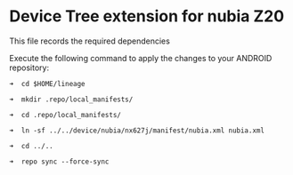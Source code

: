 
Device Tree extension for nubia Z20
===============

This file records the required dependencies

Execute the following command to apply the changes to your ANDROID repository:

```
➜  cd $HOME/lineage

➜  mkdir .repo/local_manifests/

➜  cd .repo/local_manifests/

➜  ln -sf ../../device/nubia/nx627j/manifest/nubia.xml nubia.xml

➜  cd ../..

➜  repo sync --force-sync


```

